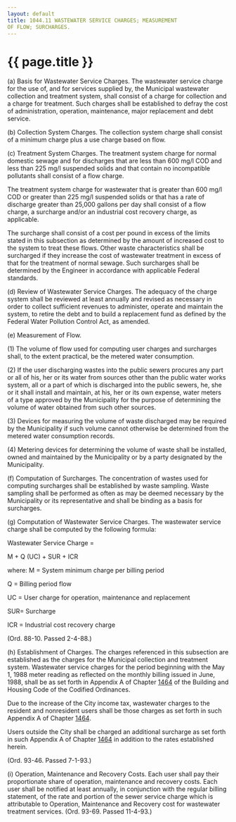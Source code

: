 ```yaml
---
layout: default 
title: 1044.11 WASTEWATER SERVICE CHARGES; MEASUREMENT
OF FLOW; SURCHARGES.
---
```


{{ page.title }}
================

​(a) Basis for Wastewater Service Charges. The wastewater service charge
for the use of, and for services supplied by, the Municipal wastewater
collection and treatment system, shall consist of a charge for
collection and a charge for treatment. Such charges shall be established
to defray the cost of administration, operation, maintenance, major
replacement and debt service.

​(b) Collection System Charges. The collection system charge shall
consist of a minimum charge plus a use charge based on flow.

​(c) Treatment System Charges. The treatment system charge for normal
domestic sewage and for discharges that are less than 600 mg/l COD and
less than 225 mg/l suspended solids and that contain no incompatible
pollutants shall consist of a flow charge.

The treatment system charge for wastewater that is greater than 600 mg/l
COD or greater than 225 mg/l suspended solids or that has a rate of
discharge greater than 25,000 gallons per day shall consist of a flow
charge, a surcharge and/or an industrial cost recovery charge, as
applicable.

The surcharge shall consist of a cost per pound in excess of the limits
stated in this subsection as determined by the amount of increased cost
to the system to treat these flows. Other waste characteristics shall be
surcharged if they increase the cost of wastewater treatment in excess
of that for the treatment of normal sewage. Such surcharges shall be
determined by the Engineer in accordance with applicable Federal
standards.

​(d) Review of Wastewater Service Charges. The adequacy of the charge
system shall be reviewed at least annually and revised as necessary in
order to collect sufficient revenues to administer, operate and maintain
the system, to retire the debt and to build a replacement fund as
defined by the Federal Water Pollution Control Act, as amended.

​(e) Measurement of Flow.

​(1) The volume of flow used for computing user charges and surcharges
shall, to the extent practical, be the metered water consumption.

​(2) If the user discharging wastes into the public sewers procures any
part or all of his, her or its water from sources other than the public
water works system, all or a part of which is discharged into the public
sewers, he, she or it shall install and maintain, at his, her or its own
expense, water meters of a type approved by the Municipality for the
purpose of determining the volume of water obtained from such other
sources.

​(3) Devices for measuring the volume of waste discharged may be
required by the Municipality if such volume cannot otherwise be
determined from the metered water consumption records.

​(4) Metering devices for determining the volume of waste shall be
installed, owned and maintained by the Municipality or by a party
designated by the Municipality.

​(f) Computation of Surcharges. The concentration of wastes used for
computing surcharges shall be established by waste sampling. Waste
sampling shall be performed as often as may be deemed necessary by the
Municipality or its representative and shall be binding as a basis for
surcharges.

​(g) Computation of Wastewater Service Charges. The wastewater service
charge shall be computed by the following formula:

Wastewater Service Charge =

M + Q (UC) + SUR + ICR

where: M = System minimum charge per billing period

Q = Billing period flow

UC = User charge for operation, maintenance and replacement

SUR= Surcharge

ICR = Industrial cost recovery charge

(Ord. 88-10. Passed 2-4-88.)

​(h) Establishment of Charges. The charges referenced in this subsection
are established as the charges for the Municipal collection and
treatment system. Wastewater service charges for the period beginning
with the May 1, 1988 meter reading as reflected on the monthly billing
issued in June, 1988, shall be as set forth in Appendix A of Chapter
[1464](58d37b9c.html) of the Building and Housing Code of the Codified
Ordinances.

Due to the increase of the City income tax, wastewater charges to the
resident and nonresident users shall be those charges as set forth in
such Appendix A of Chapter [1464](58d37b9c.html).

Users outside the City shall be charged an additional surcharge as set
forth in such Appendix A of Chapter [1464](58d37b9c.html) in addition to
the rates established herein.

(Ord. 93-46. Passed 7-1-93.)

​(i) Operation, Maintenance and Recovery Costs. Each user shall pay
their proportionate share of operation, maintenance and recovery costs.
Each user shall be notified at least annually, in conjunction with the
regular billing statement, of the rate and portion of the sewer service
charge which is attributable to Operation, Maintenance and Recovery cost
for wastewater treatment services. (Ord. 93-69. Passed 11-4-93.)
